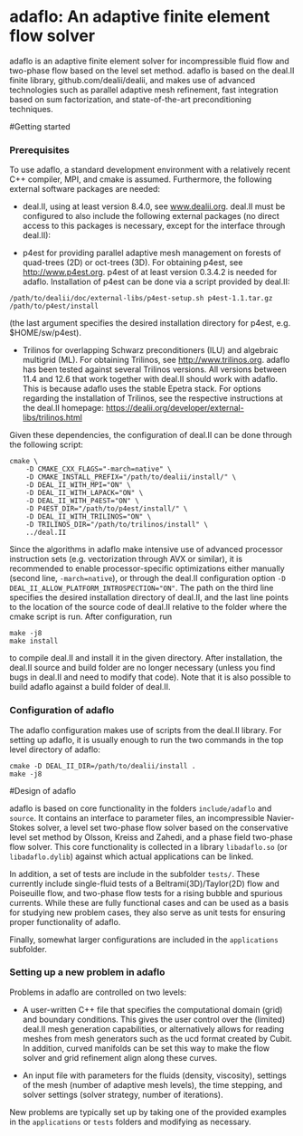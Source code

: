  adaflo: An adaptive finite element flow solver
===============================================

adaflo is an adaptive finite element solver for incompressible fluid flow and
two-phase flow based on the level set method. adaflo is based on the deal.II
finite library, github.com/dealii/dealii, and makes use of advanced
technologies such as parallel adaptive mesh refinement, fast integration based
on sum factorization, and state-of-the-art preconditioning techniques.


#Getting started

### Prerequisites

To use adaflo, a standard development environment with a relatively recent C++
compiler, MPI, and cmake is assumed. Furthermore, the following external
software packages are needed:

* deal.II, using at least version 8.4.0, see www.dealii.org. deal.II must be
  configured to also include the following external packages (no direct access
  to this packages is necessary, except for the interface through deal.II):

* p4est for providing parallel adaptive mesh management on forests of
  quad-trees (2D) or oct-trees (3D). For obtaining p4est, see
  http://www.p4est.org. p4est of at least version 0.3.4.2 is needed for
  adaflo. Installation of p4est can be done via a script provided by deal.II:
```
/path/to/dealii/doc/external-libs/p4est-setup.sh p4est-1.1.tar.gz /path/to/p4est/install
```
  (the last argument specifies the desired installation directory for p4est,
  e.g. $HOME/sw/p4est).

* Trilinos for overlapping Schwarz preconditioners (ILU) and algebraic
  multigrid (ML). For obtaining Trilinos, see http://www.trilinos.org. adaflo
  has been tested against several Trilinos versions. All versions between 11.4
  and 12.6 that work together with deal.II should work with adaflo. This is
  because adaflo uses the stable Epetra stack. For options regarding the
  installation of Trilinos, see the respective instructions at the deal.II
  homepage: https://dealii.org/developer/external-libs/trilinos.html

Given these dependencies, the configuration of deal.II can be done
through the following script:
```
cmake \
    -D CMAKE_CXX_FLAGS="-march=native" \
    -D CMAKE_INSTALL_PREFIX="/path/to/dealii/install/" \
    -D DEAL_II_WITH_MPI="ON" \
    -D DEAL_II_WITH_LAPACK="ON" \
    -D DEAL_II_WITH_P4EST="ON" \
    -D P4EST_DIR="/path/to/p4est/install/" \
    -D DEAL_II_WITH_TRILINOS="ON" \
    -D TRILINOS_DIR="/path/to/trilinos/install" \
    ../deal.II
```

Since the algorithms in adaflo make intensive use of advanced processor
instruction sets (e.g. vectorization through AVX or similar), it is
recommended to enable processor-specific optimizations either manually (second
line, `-march=native`), or through the deal.II configuration option `-D
DEAL_II_ALLOW_PLATFORM_INTROSPECTION="ON"`. The path on the third line
specifies the desired installation directory of deal.II, and the last line
points to the location of the source code of deal.II relative to the folder
where the cmake script is run. After configuration, run

```
make -j8
make install
```

to compile deal.II and install it in the given directory. After installation,
the deal.II source and build folder are no longer necessary (unless you find
bugs in deal.II and need to modify that code). Note that it is also possible
to build adaflo against a build folder of deal.II.


### Configuration of adaflo

The adaflo configuration makes use of scripts from the deal.II library. For
setting up adaflo, it is usually enough to run the two commands in the top
level directory of adaflo:

```
cmake -D DEAL_II_DIR=/path/to/dealii/install .
make -j8
```

#Design of adaflo

adaflo is based on core functionality in the folders `include/adaflo` and
`source`. It contains an interface to parameter files, an incompressible
Navier-Stokes solver, a level set two-phase flow solver based on
the conservative level set method by Olsson, Kreiss and Zahedi, and a phase
field two-phase flow solver. This core functionality is collected in a library
`libadaflo.so` (or `libadaflo.dylib`) against which actual applications can be
linked.

In addition, a set of tests are include in the subfolder `tests/`. These
currently include single-fluid tests of a Beltrami(3D)/Taylor(2D) flow and
Poiseuille flow, and two-phase flow tests for a rising bubble and spurious
currents. While these are fully functional cases and can be used as a basis
for studying new problem cases, they also serve as unit tests for ensuring
proper functionality of adaflo.

Finally, somewhat larger configurations are included in the `applications`
subfolder.

### Setting up a new problem in adaflo

Problems in adaflo are controlled on two levels:

* A user-written C++ file that specifies the computational domain (grid) and
  boundary conditions. This gives the user control over the (limited) deal.II
  mesh generation capabilities, or alternatively allows for reading meshes
  from mesh generators such as the ucd format created by Cubit. In addition,
  curved manifolds can be set this way to make the flow solver and grid
  refinement align along these curves.

* An input file with parameters for the fluids (density, viscosity), settings
  of the mesh (number of adaptive mesh levels), the time stepping, and solver
  settings (solver strategy, number of iterations).

New problems are typically set up by taking one of the provided examples in
the `applications` or `tests` folders and modifying as necessary.
